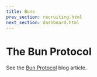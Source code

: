 ```yaml
---
title: Buns
prev_section: recruiting.html
next_section: dashboard.html
---
```


The Bun Protocol
================
See the [Bun Protocol](http://blog.crisp.se/2011/01/09/henrikkniberg/1294584120000) blog article.